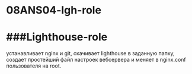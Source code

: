 # 08ANS04-lgh-role
###Lighthouse-role
=========

устанавливает nginx и git, скачивает lighthouse  в заданную папку, создает простейший файл настроек вебсервера и меняет в nginx.conf пользователя на root.

